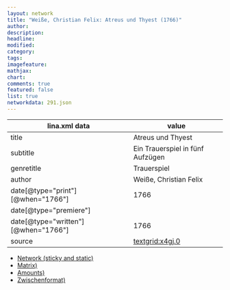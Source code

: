 ```yaml
---
layout: network
title: "Weiße, Christian Felix: Atreus und Thyest (1766)"
author:
description:
headline:
modified:
category:
tags:
imagefeature: 
mathjax: 
chart: 
comments: true
featured: false
list: true
networkdata: 291.json
---
```

lina.xml data  | value
------------- | -------------
title|Atreus und Thyest
subtitle|Ein Trauerspiel in fünf Aufzügen
genretitle|Trauerspiel
author|Weiße, Christian Felix
date[@type="print"][@when="1766"]|1766
date[@type="premiere"]|
date[@type="written"][@when="1766"]|1766
source|[textgrid:x4gj.0](https://textgridlab.org/1.0/tgcrud-public/rest/textgrid:x4gj.0/data)



* [Network (sticky and static)](/linas/network291)
* [Matrix)](/linas/matrix291)
* [Amounts)](/linas/amount291)
* [Zwischenformat)](/linas/lina291 )
